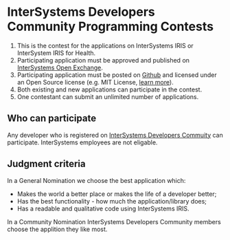 
# InterSystems Developers Community Programming Contests

1. This is the contest for the applications on InterSystems IRIS or InterSystem IRIS for Health.
2. Participating application must be approved and published on [InterSystems Open Exchange](http://openexchange.intersystems.com/).
3. Participating application must be posted on [Github](github.com) and licensed under an Open Source license (e.g. MIT License, [learn more](https://help.github.com/en/github/building-a-strong-community/adding-a-license-to-a-repository)).
4. Both existing and new applications can participate in the contest.
5. One contestant can submit an unlimited number of applications.

## Who can participate

Any developer who is registered on [InterSystems Developers Commuity](community.intersytems.com) can participate. InterSystems employees are not eligable.

## Judgment criteria

In a General Nomination we choose the best application which:
- Makes the world a better place or makes the life of a developer better;
- Has the best functionality - how much the application/library does;
- Has a readable and qualitative code using InterSystems IRIS.

In a Community Nomination InterSystems Developers Community members choose the applition they like most.
